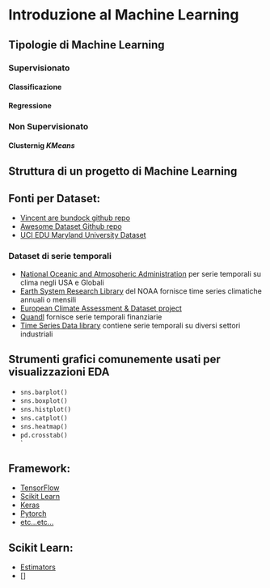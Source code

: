 # Introduzione al Machine Learning

## Tipologie di Machine Learning

### Supervisionato

#### Classificazione
#### Regressione

### Non Supervisionato

#### Clusternig _KMeans_


## Struttura di un progetto di Machine Learning



## Fonti per Dataset:

- [Vincent are bundock github repo](https://vincentarelbundock.github.io/Rdatasets/articles/data.html)
- [Awesome Dataset Github repo](https://github.com/awesomedata/awesome-public-datasets)
- [UCI EDU Maryland University Dataset](https://archive.ics.uci.edu/ml/datasets.php)
### Dataset di serie temporali
- [National Oceanic and Atmospheric Administration](www.ncdc.noaa.cov/cag) per serie temporali su clima negli USA e Globali
- [Earth System Research Library](https://psl.noaa.gov/data/timeseries/) del NOAA fornisce time series climatiche annuali o mensili
- [European Climate Assessment & Dataset project](https://www.ecad.eu/)
- [Quandl](www.quandl.com/search) fornisce serie temporali finanziarie
- [Time Series Data library](https://pkg.yangzhuoranyang.com/tsdl/articles/tsdl.html) contiene serie temporali su
diversi settori industriali


## Strumenti grafici comunemente usati per visualizzazioni EDA

- `sns.barplot()`<br>
- `sns.boxplot()`<br>
- `sns.histplot()`<br>
- `sns.catplot()`<br>
- `sns.heatmap()`<br>
- `pd.crosstab()`<br>`

## Framework:

- [TensorFlow](https://www.tensorflow.org/api_docs/python/tf)
- [Scikit Learn](https://scikit-learn.org/stable/modules/classes.html)
- [Keras](https://keras.io/api/)
- [Pytorch](https://pytorch.org/docs/stable/torch.html)
- [etc...etc...](https://hackr.io/blog/machine-learning-frameworks)

## Scikit Learn:
- [Estimators](https://scikit-learn.org/stable/tutorial/machine_learning_map/index.html)
- []
